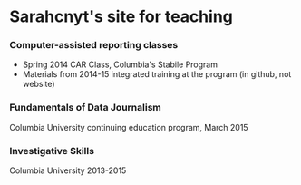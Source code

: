 # Sarahcnyt's site for teaching

### Computer-assisted reporting classes
* Spring 2014 CAR Class, Columbia's Stabile Program
* Materials from 2014-15 integrated training at the program (in github, not website)


### Fundamentals of Data Journalism
Columbia University continuing education program, March 2015

### Investigative Skills
Columbia University 2013-2015
